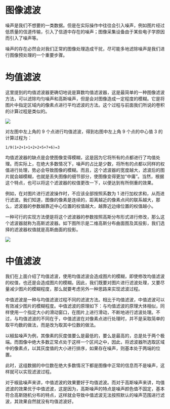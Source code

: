 # 图像滤波

噪声是我们不想要的一类数据。但是在实际操作中往往会引入噪声，例如图片经过低质量的信道传输，引入了信道中存在的噪声；图像采集设备由于某些电子学原因而引入了噪声等。

噪声的存在必然会对我们正常的图像处理造成干扰，尽可能多地滤除噪声是我们进行图像预处理的一个重要步骤。

# 均值滤波

这里提到的均值滤波器更确切地说是算数均值滤波器，这是最简单的一种图像滤波方法，可以滤除均匀噪声和高斯噪声，但是会对图像造成一定程度的模糊。它是将图片中指定区域内的像素点进行平均滤波的方法。这个过程与前面我们所说的卷积的计算过程是类似的。

![](https://tva1.sinaimg.cn/large/007rAy9hgy1g3rmmujedyj30cw04gglm.jpg)

对左图中左上角的 9 个点进行均值滤波，得到右图中左上角 9 个点的中心值 3 的计算过程为：

```
1/9(1+2+1+1+2+2+5+7+6)=3
```

均值滤波器的缺点是会使图像变得模糊，这是因为它将所有的点都进行了均值处理。而实际上，在绝大多数情况下，噪声的占比是少数，将所有的点都以同样的权值进行处理，势必会导致图像的模糊。而且，这个滤波器的宽度越大，滤波后的图片就会越模糊，也就是丢失图像的细节部分，使图像变得更加“中庸”。当然，根据这个特点，也可以将这个滤波器的权值更改一下，以便达到有所侧重的效果。

例如，在对图片进行滤波操作时，不应该全部按照系数为 1 进行加权求和，从而进行滤波。我们知道，图像的像素是连续的，距离越近的像素点间的联系越大，那么，滤波器的参数越靠近中心位置的权值越大，越靠近边缘位置的权值越小。

一种可行的实现方法便是将这个滤波器的参数按照高斯分布形式进行修改，那么这个滤波器就称为高斯滤波器。如下图所示是二维高斯分布曲面图及其投影，我们选择的滤波器权值就是高斯曲面的投影。

![](https://tva1.sinaimg.cn/large/007rAy9hgy1g3rmmujedyj30cw04gglm.jpg)

# 中值滤波

我们在上面介绍了均值滤波，使用均值滤波会造成图片的模糊，即使修改均值滤波的权值，也还是会造成图片的模糊。因此，我们既要对图片进行滤波处理，又要尽量减少图片的模糊程度，那么就要考虑另外一种思路来实现滤波过程。

中值滤波是一种与均值滤波过程不同的滤波方法。相比于均值滤波，中值滤波可以有效减少图片的模糊程度。中值滤波的原理如下：与均值滤波的原理大体相似，同样使用一个指定大小的滑动窗口，在图片上进行滑动，不断地进行滤波处理。不过，与均值滤波的不同在于，中值滤波在对像素点进行处理时，并不是采取简单的取平均数的做法，而是改为取其中位数的做法。

以椒盐噪声为例，其像素的灰度值要么是最低的，要么是最高的，总是处于两个极端。而图像中绝大多数正常点处于这样一个区间之中，因此，将滤波器所选取区域中的像素点，以其灰度值的大小进行排序，如果存在噪声，则基本处于两端的位置。

此时，这组数据的中位数在绝大多数情况下都是图像中正常的信息而不是噪声，这样就可以实现滤波过程。

对于椒盐噪声来讲，中值滤波的效果要好于均值滤波。而对于高斯噪声来讲，均值滤波的效果优于中值滤波，这是因为，高斯噪声的特点是噪声颜色值不固定，基本符合高斯随机分布的特点，这样就会导致中值滤波无法按照默认的噪声范围进行滤波，其效果自然就没有均值滤波好。
